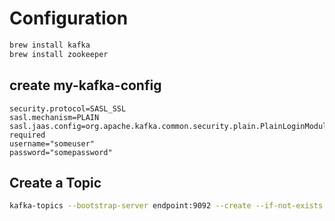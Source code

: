 # Configuration

```bash
brew install kafka
brew install zookeeper
```

## create my-kafka-config

```text
security.protocol=SASL_SSL
sasl.mechanism=PLAIN
sasl.jaas.config=org.apache.kafka.common.security.plain.PlainLoginModule required
username="someuser" 
password="somepassword"
```

## Create a Topic

```bash
kafka-topics --bootstrap-server endpoint:9092 --create --if-not-exists --topic the-new-topic --replication-factor 1 --partitions 1 --command-config ~/my-kafka-config
```
